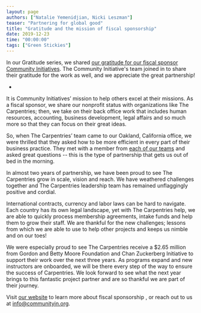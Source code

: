 ```yaml
---
layout: page
authors: ["Natalie Yemenidjian, Nicki Leszman"]
teaser: "Partnering for global good"
title: "Gratitude and the mission of fiscal sponsorship"
date: 2019-12-23
time: "00:00:00"
tags: ["Green Stickies"]
---
```


In our Gratitude series, we shared [our gratitude for our fiscal sponsor Community Initiatives](https://carpentries.org/blog/2019/12/CI-gratitudes/). The Community Initiative's team joined in to share their gratitude for the work as well, and we appreciate the great partnership!

-

It is Community Initiatives’ mission to help others excel at their missions. As a fiscal sponsor, we share our nonprofit status with organizations like The Carpentries; then, we take on their back office work that includes human resources, accounting, business development, legal affairs and so much more so that they can focus on their great ideas.

So, when The Carpentries’ team came to our Oakland, California office, we were thrilled that they asked how to be more efficient in every part of their business practice. They met with a member from [each of our teams](https://communityin.org/meet-us/team/) and asked great questions  -- this is the type of partnership that gets us out of bed in the morning.

In almost two years of partnership, we have been proud to see The Carpentries grow in scale, vision and reach. We have weathered challenges together and The Carpentries leadership team has remained unflaggingly positive and cordial.  

International contracts, currency and labor laws can be hard to navigate. Each country has its own legal landscape, yet with The Carpentries help, we are able to quickly process membership agreements, intake funds and help them to grow their staff. We are thankful for the new challenges; lessons from which we are able to use to help other projects and keeps us nimble and on our toes!

We were especially proud to see The Carpentries receive a $2.65 million from Gordon and Betty Moore Foundation and Chan Zuckerberg Initiative to support their work over the next three years. As programs expand and new instructors are onboarded, we will be there every step of the way to ensure the success of Carpentries. We look forward to see what the next year brings to this fantastic project partner and are so thankful we are part of their journey.

Visit [our website](https://communityin.org/fiscal-sponsorship/solving-problems-for-nonprofits/#fiscal-sponsorship) to learn more about fiscal sponsorship , or reach out to us at [info@communityin.org](mailto:info@community.org).
